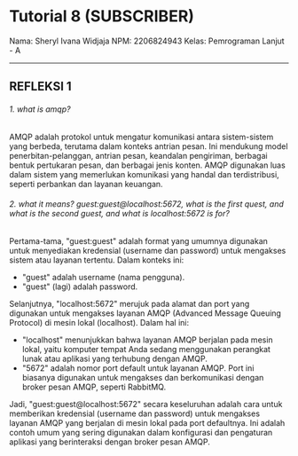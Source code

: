 # Tutorial 8 (SUBSCRIBER)
Nama: Sheryl Ivana Widjaja
NPM: 2206824943
Kelas: Pemrograman Lanjut - A

---
## REFLEKSI 1

###### 1. what is amqp?

AMQP adalah protokol untuk mengatur komunikasi antara sistem-sistem yang berbeda, terutama dalam konteks antrian pesan. Ini mendukung model penerbitan-pelanggan, antrian pesan, keandalan pengiriman, berbagai bentuk pertukaran pesan, dan berbagai jenis konten. AMQP digunakan luas dalam sistem yang memerlukan komunikasi yang handal dan terdistribusi, seperti perbankan dan layanan keuangan.

###### 2. what it means? guest:guest@localhost:5672, what is the first quest, and what is the second guest, and what is localhost:5672 is for? 
Pertama-tama, "guest:guest" adalah format yang umumnya digunakan untuk menyediakan kredensial (username dan password) untuk mengakses sistem atau layanan tertentu. Dalam konteks ini:

- "guest" adalah username (nama pengguna).
- "guest" (lagi) adalah password.

Selanjutnya, "localhost:5672" merujuk pada alamat dan port yang digunakan untuk mengakses layanan AMQP (Advanced Message Queuing Protocol) di mesin lokal (localhost). Dalam hal ini:

- "localhost" menunjukkan bahwa layanan AMQP berjalan pada mesin lokal, yaitu komputer tempat Anda sedang menggunakan perangkat lunak atau aplikasi yang terhubung dengan AMQP.
- "5672" adalah nomor port default untuk layanan AMQP. Port ini biasanya digunakan untuk mengakses dan berkomunikasi dengan broker pesan AMQP, seperti RabbitMQ.

Jadi, "guest:guest@localhost:5672" secara keseluruhan adalah cara untuk memberikan kredensial (username dan password) untuk mengakses layanan AMQP yang berjalan di mesin lokal pada port defaultnya. Ini adalah contoh umum yang sering digunakan dalam konfigurasi dan pengaturan aplikasi yang berinteraksi dengan broker pesan AMQP.